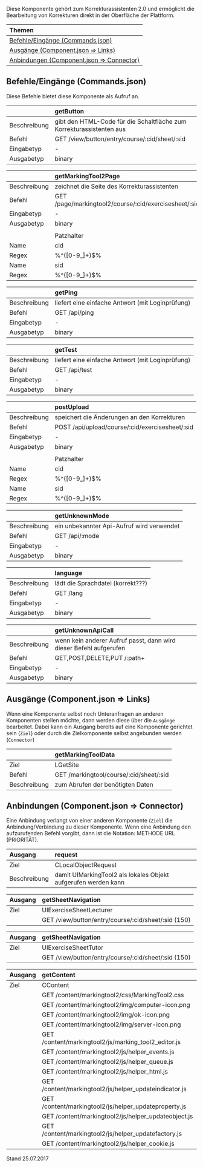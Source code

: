 Diese Komponente gehört zum Korrekturassistenten 2.0 und ermöglicht die Bearbeitung von Korrekturen direkt in der Oberfläche der Plattform.

| Themen |
| :- |
| [Befehle/Eingänge (Commands.json)](#eingaenge) |
| [Ausgänge (Component.json => Links)](#ausgaenge) |
| [Anbindungen (Component.json => Connector)](#anbindungen) |

## <a name='eingaenge'></a>Befehle/Eingänge (Commands.json)
Diese Befehle bietet diese Komponente als Aufruf an.

||getButton|
| :----------- |:----- |
|Beschreibung| gibt den HTML-Code für die Schaltfläche zum Korrekturassistenten aus|
|Befehl| GET /view/button/entry/course/:cid/sheet/:sid|
|Eingabetyp| -|
|Ausgabetyp| binary|

||getMarkingTool2Page|
| :----------- |:----- |
|Beschreibung| zeichnet die Seite des Korrekturassistenten|
|Befehl| GET /page/markingtool2/course/:cid/exercisesheet/:sid|
|Eingabetyp| -|
|Ausgabetyp| binary|
|||
||Patzhalter|
|Name|cid|
|Regex|%^([0-9_]+)$%|
|Name|sid|
|Regex|%^([0-9_]+)$%|

||getPing|
| :----------- |:----- |
|Beschreibung| liefert eine einfache Antwort (mit Loginprüfung)|
|Befehl| GET /api/ping|
|Eingabetyp| -|
|Ausgabetyp| binary|

||getTest|
| :----------- |:----- |
|Beschreibung| liefert eine einfache Antwort (mit Loginprüfung)|
|Befehl| GET /api/test|
|Eingabetyp| -|
|Ausgabetyp| binary|

||postUpload|
| :----------- |:----- |
|Beschreibung| speichert die Änderungen an den Korrekturen|
|Befehl| POST /api/upload/course/:cid/exercisesheet/:sid|
|Eingabetyp| -|
|Ausgabetyp| binary|
|||
||Patzhalter|
|Name|cid|
|Regex|%^([0-9_]+)$%|
|Name|sid|
|Regex|%^([0-9_]+)$%|

||getUnknownMode|
| :----------- |:----- |
|Beschreibung| ein unbekannter Api-Aufruf wird verwendet|
|Befehl| GET /api/:mode|
|Eingabetyp| -|
|Ausgabetyp| binary|

||language|
| :----------- |:----- |
|Beschreibung| lädt die Sprachdatei (korrekt???)|
|Befehl| GET /lang|
|Eingabetyp| -|
|Ausgabetyp| binary|

||getUnknownApiCall|
| :----------- |:----- |
|Beschreibung| wenn kein anderer Aufruf passt, dann wird dieser Befehl aufgerufen|
|Befehl| GET,POST,DELETE,PUT /:path+|
|Eingabetyp| -|
|Ausgabetyp| binary|


## <a name='ausgaenge'></a>Ausgänge (Component.json => Links)
Wenn eine Komponente selbst noch Unteranfragen an anderen Komponenten stellen möchte, dann werden diese über die `Ausgänge` bearbeitet.
Dabei kann ein Ausgang bereits auf eine Komponente gerichtet sein (`Ziel`) oder durch die Zielkomponente selbst angebunden werden (`Connector`)

||getMarkingToolData|
| :----------- |:----- |
|Ziel| LGetSite|
|Befehl| GET /markingtool/course/:cid/sheet/:sid|
|Beschreibung| zum Abrufen der benötigten Daten|


## <a name='anbindungen'></a>Anbindungen (Component.json => Connector)
Eine Anbindung verlangt von einer anderen Komponente (`Ziel`) die Anbindung/Verbindung zu dieser Komponente.
Wenn eine Anbindung den aufzurufenden Befehl vorgibt, dann ist die Notation: METHODE URL (PRIORITÄT).

|Ausgang|request|
| :----------- |:----- |
|Ziel| CLocalObjectRequest|
|Beschreibung| damit UIMarkingTool2 als lokales Objekt aufgerufen werden kann|

|Ausgang|getSheetNavigation|
| :----------- |:----- |
|Ziel| UIExerciseSheetLecturer|
|| GET /view/button/entry/course/:cid/sheet/:sid (150)|

|Ausgang|getSheetNavigation|
| :----------- |:----- |
|Ziel| UIExerciseSheetTutor|
|| GET /view/button/entry/course/:cid/sheet/:sid (150)|

|Ausgang|getContent|
| :----------- |:----- |
|Ziel| CContent|
|| GET /content/markingtool2/css/MarkingTool2.css|
|| GET /content/markingtool2/img/computer-icon.png|
|| GET /content/markingtool2/img/ok-icon.png|
|| GET /content/markingtool2/img/server-icon.png|
|| GET /content/markingtool2/js/marking_tool2_editor.js|
|| GET /content/markingtool2/js/helper_events.js|
|| GET /content/markingtool2/js/helper_queue.js|
|| GET /content/markingtool2/js/helper_html.js|
|| GET /content/markingtool2/js/helper_updateindicator.js|
|| GET /content/markingtool2/js/helper_updateproperty.js|
|| GET /content/markingtool2/js/helper_updateobject.js|
|| GET /content/markingtool2/js/helper_updatefactory.js|
|| GET /content/markingtool2/js/helper_cookie.js|


Stand 25.07.2017
